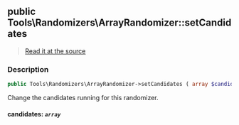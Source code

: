 ## public Tools\Randomizers\ArrayRandomizer::setCandidates

> [Read it at the source](https://github.com/julien-boudry/Condorcet/blob/master/src/Tools/Randomizers/ArrayRandomizer.php#L56)

### Description    

```php
public Tools\Randomizers\ArrayRandomizer->setCandidates ( array $candidates ): void
```

Change the candidates running for this randomizer.
    

#### **candidates:** *`array`*   
    
